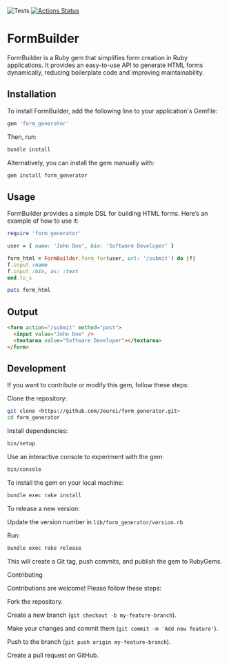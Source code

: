 ![Tests](https://github.com/Jeurei/rails-project-63/actions/workflows/lint.yml/badge.svg) [![Actions Status](https://github.com/Jeurei/rails-project-63/actions/workflows/hexlet-check.yml/badge.svg)](https://github.com/Jeurei/rails-project-63/actions)

# FormBuilder

FormBuilder is a Ruby gem that simplifies form creation in Ruby applications. It provides an easy-to-use API to generate HTML forms dynamically, reducing boilerplate code and improving maintainability.

## Installation

To install FormBuilder, add the following line to your application's Gemfile:

```ruby
gem 'form_generator'
```

Then, run:

```bash
bundle install
```

Alternatively, you can install the gem manually with:

```bash
gem install form_generator
```

## Usage

FormBuilder provides a simple DSL for building HTML forms. Here’s an example of how to use it:

```ruby
require 'form_generator'

user = { name: 'John Doe', bio: 'Software Developer' }

form_html = FormBuilder.form_for(user, url: '/submit') do |f|
f.input :name
f.input :bio, as: :text
end.to_s

puts form_html
```

## Output

```html
<form action="/submit" method="post">
  <input value="John Doe" />
  <textarea value="Software Developer"></textarea>
</form>
```

## Development

If you want to contribute or modify this gem, follow these steps:

Clone the repository:

```bash
git clone <https://github.com/Jeurei/form_generator.git>
cd form_generator
```

Install dependencies:

```bash
bin/setup
```

Use an interactive console to experiment with the gem:

```bash
bin/console
```

To install the gem on your local machine:

```bash
bundle exec rake install
```

To release a new version:

Update the version number in `lib/form_generator/version.rb`

Run:

```bash
bundle exec rake release
```

This will create a Git tag, push commits, and publish the gem to RubyGems.

Contributing

Contributions are welcome! Please follow these steps:

Fork the repository.

Create a new branch (`git checkout -b my-feature-branch`).

Make your changes and commit them (`git commit -m 'Add new feature'`).

Push to the branch (`git push origin my-feature-branch`).

Create a pull request on GitHub.
